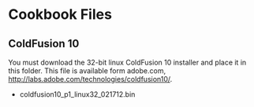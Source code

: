Cookbook Files
==============

ColdFusion 10
-------------
You must download the 32-bit linux ColdFusion 10 installer and place 
it in this folder. This file is available form adobe.com, 
http://labs.adobe.com/technologies/coldfusion10/.

* coldfusion10_p1_linux32_021712.bin